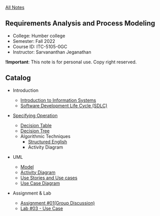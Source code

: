 [All Notes](../index.md)

## Requirements Analysis and Process Modeling

- College: Humber college
- Semester: Fall 2022
- Course ID: ITC-5105-0GC
- Instructor: Sarvananthan Jeganathan

**!Important**: This note is for personal use. Copy right reserved.

## Catalog

- Introduction

  - [Introduction to Information Systems](./introduction/info_system.md)
  - [Software Development Life Cycle (SDLC)](./introduction/sdlc.md)

- [Specifying Operation](./uml/specifying_operation.md)

  - [Decision Table](./uml/specifying_operation.md#decision-table)
  - [Decision Tree](./uml/specifying_operation.md#decision-tree)
  - Algorithmic Techniques
    - [Structured English](./uml/specifying_operation.md#structured-english)
    - Activity Diagram

- UML

  - [Model](./uml/model.md)
  - [Activity Diagram](./uml/activity_diagram.md)
  - [Use Stories and Use cases](./uml/use_case.md)
  - [Use Case Diagram](./uml/use_case_diagram.md)

- Assignment & Lab
  - [Assignment #01(Group Discussion)](./ass%26lab/ass01.md)
  - [Lab #03 - Use Case](./ass%26lab/lab03.md)
